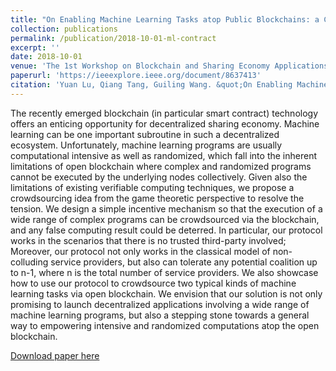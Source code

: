 ```yaml
---
title: "On Enabling Machine Learning Tasks atop Public Blockchains: a Crowdsourcing Approach"
collection: publications
permalink: /publication/2018-10-01-ml-contract
excerpt: ''
date: 2018-10-01
venue: 'The 1st Workshop on Blockchain and Sharing Economy Applications (BlockSEA)'
paperurl: 'https://ieeexplore.ieee.org/document/8637413'
citation: 'Yuan Lu, Qiang Tang, Guiling Wang. &quot;On Enabling Machine Learning Tasks atop Public Blockchains.&quot; <i>Proc. IEEE ICDMW 2018</i>.'
---
```

The recently emerged blockchain (in particular smart contract) technology offers an enticing opportunity for decentralized sharing economy. Machine learning can be one important subroutine in such a decentralized ecosystem. Unfortunately, machine learning programs are usually computational intensive as well as randomized, which fall into the inherent limitations of open blockchain where complex and randomized programs cannot be executed by the underlying nodes collectively. Given also the limitations of existing verifiable computing techniques, we propose a crowdsourcing idea from the game theoretic perspective to resolve the tension. We design a simple incentive mechanism so that the execution of a wide range of complex programs can be crowdsourced via the blockchain, and any false computing result could be deterred. In particular, our protocol works in the scenarios that there is no trusted third-party involved; Moreover, our protocol not only works in the classical model of non-colluding service providers, but also can tolerate any potential coalition up to n-1, where n is the total number of service providers. We also showcase how to use our protocol to crowdsource two typical kinds of machine learning tasks via open blockchain. We envision that our solution is not only promising to launch decentralized applications involving a wide range of machine learning programs, but also a stepping stone towards a general way to empowering intensive and randomized computations atop the open blockchain.

[Download paper here](https://ieeexplore.ieee.org/document/8637413)

